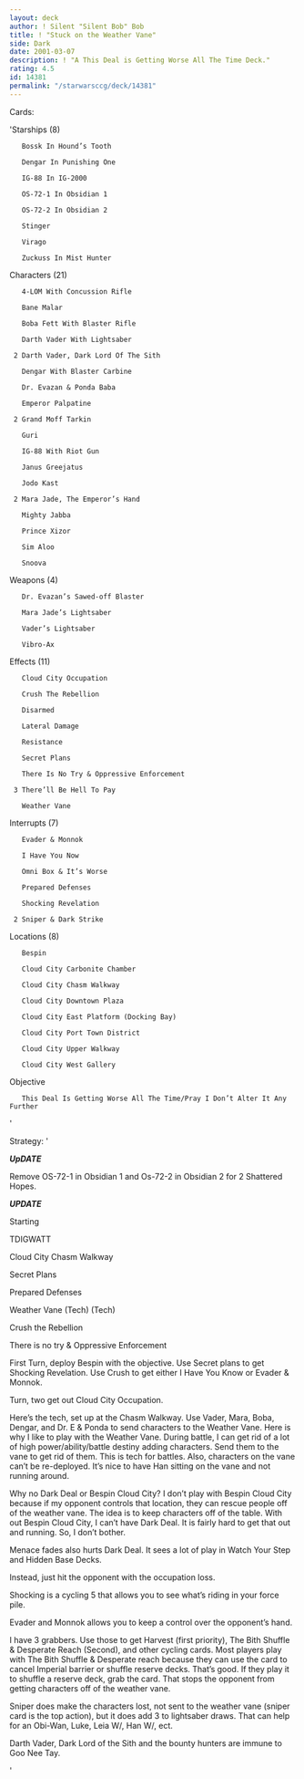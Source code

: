```yaml
---
layout: deck
author: ! Silent "Silent Bob" Bob
title: ! "Stuck on the Weather Vane"
side: Dark
date: 2001-03-07
description: ! "A This Deal is Getting Worse All The Time Deck."
rating: 4.5
id: 14381
permalink: "/starwarsccg/deck/14381"
---
```

Cards: 

'Starships (8)

       Bossk In Hound’s Tooth 

       Dengar In Punishing One 

       IG-88 In IG-2000 

       OS-72-1 In Obsidian 1 

       OS-72-2 In Obsidian 2 

       Stinger 

       Virago 

       Zuckuss In Mist Hunter 


Characters (21)

       4-LOM With Concussion Rifle 

       Bane Malar 

       Boba Fett With Blaster Rifle 

       Darth Vader With Lightsaber 

     2 Darth Vader, Dark Lord Of The Sith 

       Dengar With Blaster Carbine 

       Dr. Evazan & Ponda Baba 

       Emperor Palpatine 

     2 Grand Moff Tarkin 

       Guri 

       IG-88 With Riot Gun 

       Janus Greejatus 

       Jodo Kast 

     2 Mara Jade, The Emperor’s Hand 

       Mighty Jabba 

       Prince Xizor 

       Sim Aloo 

       Snoova 


Weapons (4)

       Dr. Evazan’s Sawed-off Blaster 

       Mara Jade’s Lightsaber 

       Vader’s Lightsaber 

       Vibro-Ax 


Effects (11)

       Cloud City Occupation 

       Crush The Rebellion 

       Disarmed 

       Lateral Damage 

       Resistance 

       Secret Plans 

       There Is No Try & Oppressive Enforcement 

     3 There’ll Be Hell To Pay 

       Weather Vane 


Interrupts (7)

       Evader & Monnok 

       I Have You Now 

       Omni Box & It’s Worse 

       Prepared Defenses

       Shocking Revelation 

     2 Sniper & Dark Strike 


Locations (8)

       Bespin 

       Cloud City Carbonite Chamber 

       Cloud City Chasm Walkway 

       Cloud City Downtown Plaza 

       Cloud City East Platform (Docking Bay) 

       Cloud City Port Town District 

       Cloud City Upper Walkway 

       Cloud City West Gallery


Objective

       This Deal Is Getting Worse All The Time/Pray I Don’t Alter It Any Further 

'

Strategy: '

***UpDATE***


Remove OS-72-1 in Obsidian 1 and Os-72-2 in Obsidian 2 for 2 Shattered Hopes.


***UPDATE***


Starting

TDIGWATT

Cloud City Chasm Walkway

Secret Plans

Prepared Defenses

Weather Vane (Tech) (Tech)

Crush the Rebellion

There is no try & Oppressive Enforcement



First Turn, deploy Bespin with the objective.  Use Secret plans to get Shocking Revelation.  Use Crush to get either I Have You Know or Evader & Monnok.


Turn, two get out Cloud City Occupation.


Here’s the tech, set up at the Chasm Walkway.  Use Vader, Mara, Boba, Dengar, and Dr. E & Ponda to send characters to the Weather Vane.  Here is why I like to play with the Weather Vane.  During battle, I can get rid of a lot of high power/ability/battle destiny adding characters.  Send them to the vane to get rid of them.  This is tech for battles.  Also, characters on the vane can’t be re-deployed.  It’s nice to have Han sitting on the vane and not running around.


Why no Dark Deal or Bespin Cloud City?  I don’t play with Bespin Cloud City because if my opponent controls that location, they can rescue people off of the weather vane.  The idea is to keep characters off of the table.  With out Bespin Cloud City, I can’t have Dark Deal.  It is fairly hard to get that out and running.  So, I don’t bother.


Menace fades also hurts Dark Deal.  It sees a lot of play in Watch Your Step and Hidden Base Decks.


Instead, just hit the opponent with the occupation loss.


Shocking is a cycling 5 that allows you to see what’s riding in your force pile.


Evader and Monnok allows you to keep a control over the opponent’s hand.


I have 3 grabbers.  Use those to get Harvest (first priority), The Bith Shuffle & Desperate Reach (Second), and other cycling cards.  Most players play with The Bith Shuffle & Desperate reach because they can use the card to cancel Imperial barrier or shuffle reserve decks.  That’s good.  If they play it to shuffle a reserve deck, grab the card.  That stops the opponent from getting characters off of the weather vane.


Sniper does make the characters lost, not sent to the weather vane (sniper card is the top action), but it does add 3 to lightsaber draws.  That can help for an Obi-Wan, Luke, Leia W/, Han W/, ect.


Darth Vader, Dark Lord of the Sith and the bounty hunters are immune to Goo Nee Tay.


'
